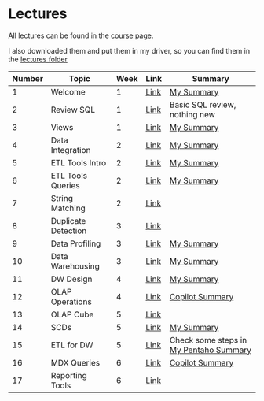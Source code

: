 # Lectures

All lectures can be found in the [course page](https://fenix.tecnico.ulisboa.pt/disciplinas/GTI11/2024-2025/1-semestre/lectures).

I also downloaded them and put them in my driver, so you can find them in the [lectures folder](https://drive.google.com/drive/folders/1sAl0k4bqzSAcn1yX9wUSA31yFsK-6PGY?usp=drive_link)

Number | Topic | Week | Link | Summary
--- | --- | --- | --- | ---
1 | Welcome | 1 | [Link](https://drive.google.com/file/d/1gdyQqucp4DIs8GkOfXvyt4fLBr-g92u9/view?usp=drive_link) | [My Summary](../study/welcome.md)
2 | Review SQL | 1 | [Link](https://drive.google.com/file/d/11kMgmUuU8JrdDVDDxFySe3Ny4eK_GKOz/view?usp=drive_link) | Basic SQL review, nothing new
3 | Views | 1 | [Link](https://drive.google.com/file/d/1mBr0zCCnZSN2S2yCM4ZigEEpRyhyNIz5/view?usp=drive_link) | [My Summary](../study/views.md)
4 | Data Integration | 2 | [Link](https://drive.google.com/file/d/1C012hapF_5GTvcInWYusl_HhSkMqBsiz/view?usp=drive_link) | [My Summary](../study/data-integration.md)
5 | ETL Tools Intro | 2 | [Link](https://drive.google.com/file/d/1L3Kw8VWPwOW4IRDeGdeASz7JO6TTyByS/view?usp=drive_link) | [My Summary](../study/etl-tools.md)
6 | ETL Tools Queries | 2 | [Link](https://drive.google.com/file/d/1jjZSbMebi_Dc1O5aZlkBOThKh_35y2oR/view?usp=drive_link) | [My Summary](../study/etl-tools.md)
7 | String Matching | 2 | [Link](https://drive.google.com/file/d/1jQn_GfbTx9vAu0w0fAbQ5IlelZeal80_/view?usp=drive_link) |
8 | Duplicate Detection | 3 | [Link](https://drive.google.com/file/d/1JFG8JwHqZ4q_yMBFRZ6JEcx5x31OXOVY/view?usp=drive_link) |
9 | Data Profiling | 3 | [Link](https://drive.google.com/file/d/12wdlyP0LMCFIGSm0JXpWDOj73O6j5jlx/view?usp=drive_link) | [My Summary](../study/data-profiling.md)
10 | Data Warehousing | 3 | [Link](https://drive.google.com/file/d/1VcvojG5VVzKxUd_pX3WyZibmnZ0wNISO/view?usp=drive_link) | [My Summary](../study/data-warehousing.md)
11 | DW Design | 4 | [Link](https://drive.google.com/file/d/1zhW4V7Du4icwrqDRUZL5_jWkADsjhyBX/view?usp=drive_link) | [My Summary](../study/data-warehouse-design.md)
12 | OLAP Operations | 4 | [Link](https://drive.google.com/file/d/1t6Csp33MFEsVIQZ1qbWmfIr8z1iTO59Y/view?usp=drive_link) | [Copilot Summary](../study/OLAP-Cubes.md)
13 | OLAP Cube | 5 | [Link](https://drive.google.com/file/d/1gkLX56oqC0N07ojZMjiFeJW9TJUGmzGs/view?usp=drive_link) |
14 | SCDs | 5 | [Link](https://drive.google.com/file/d/1l9bbkgeiE8K2mFZPdWH6QjbdXtDf5yrL/view?usp=drive_link) | [My Summary](../study/scd.md)
15 | ETL for DW | 5 | [Link](https://drive.google.com/file/d/1IiIDEBAkMGVxYCOksxzqrWpXJEEnbP1q/view?usp=drive_link) | Check some steps in [My Pentaho Summary](../study/pentaho-data-integration.md)
16 | MDX Queries | 6 | [Link](https://drive.google.com/file/d/1PMvrT69hqSfWlSidb1Ije7lJhKZETywN/view?usp=drive_link) | [Copilot Summary](../study/MDX-Queries.md)
17 | Reporting Tools | 6 | [Link](https://drive.google.com/file/d/1sucezdSKJ4zPhgDGilGh0ZFdq2FyG3zU/view?usp=drive_link) |